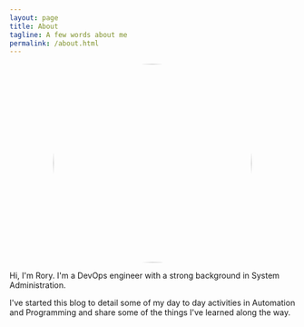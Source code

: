 ```yaml
---
layout: page
title: About
tagline: A few words about me
permalink: /about.html
---
```


<img src="{{site.url}}/assets/img/Headshot.png" alt="head Shot" style="width: 350px; display: block; margin-left: auto; margin-right: auto; webkit-border-radius: 50em; -moz-border-radius: 50em; border-radius: 50em;"/>

Hi, I'm Rory. I'm a DevOps engineer with a strong background in System Administration.

I've started this blog to detail some of my day to day activities in Automation and Programming and share some of the things I've learned along the way.
